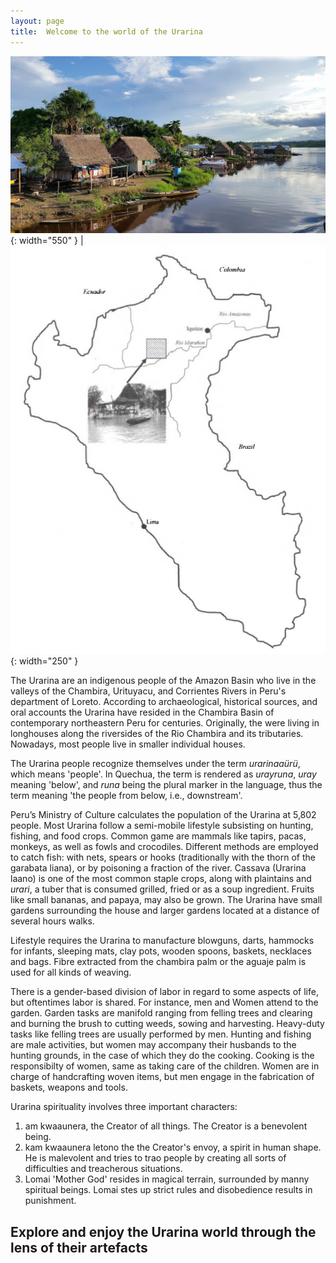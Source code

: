 ```yaml
---
layout: page
title:  Welcome to the world of the Urarina
---
```


![alt-text-1](assets/img/panoramio_2.jpg "Urarina picture"){: width="550" } | ![alt-text-2](assets/img/map_ura.png "Urarina teritory"){: width="250" }

The Urarina are an indigenous people of the Amazon Basin who live in the valleys of the Chambira, Urituyacu, and Corrientes Rivers in Peru's department of Loreto. According to archaeological, historical sources, and oral accounts the Urarina have resided in the Chambira Basin of contemporary northeastern Peru for centuries. Originally, the were living in longhouses along the riversides of the Rio Chambira and its tributaries. Nowadays, most people live in smaller individual houses.

The Urarina people recognize themselves under the term _urarinaaürü_, which means 'people'. In Quechua, the term is rendered as  _urayruna_, _uray_ meaning 'below', and  _runa_ being the plural marker in the language, thus the term meaning 'the people from below, i.e., downstream'.

 Peru’s Ministry of Culture calculates the population of the Urarina at 5,802 people. Most Urarina follow a semi-mobile lifestyle subsisting on hunting, fishing, and food crops. Common game are mammals like tapirs, pacas, monkeys, as well as fowls and crocodiles. Different methods are employed to catch fish: with nets, spears or hooks (traditionally with the thorn of the garabata liana), or by poisoning a fraction of the river. Cassava  (Urarina laano) is one of the most common staple crops, along with plaintains and  *urari*, a tuber that is consumed grilled, fried or as a soup ingredient. Fruits like small bananas, and papaya, may also be grown. The Urarina have small gardens surrounding the house and larger gardens located at a distance of several hours walks.

Lifestyle requires the Urarina to manufacture blowguns, darts, hammocks for infants, sleeping mats, clay pots, wooden spoons, baskets, necklaces and bags. Fibre extracted from the chambira palm or the aguaje palm is used for all kinds of weaving.

There is a gender-based division of labor in regard to some aspects of life, but oftentimes labor is shared. For instance, men and  Women attend to the garden. Garden tasks are manifold ranging from felling trees and clearing and burning the brush to cutting weeds, sowing and harvesting. Heavy-duty tasks like felling trees are usually performed by men. Hunting and fishing are male activities, but women may accompany their husbands to the hunting grounds, in the case of which they do the cooking. Cooking is the responsibilty of women, same as taking care of the children. Women are in charge of handcrafting woven items, but men engage in the fabrication of baskets, weapons and tools. 

Urarina spirituality involves three important characters:
1. am kwaaunera, the Creator of all things. The Creator is a benevolent being.
2. kam kwaaunera letono the the Creator's envoy, a spirit in human shape. He is malevolent and tries to trao people by creating all sorts of difficulties and treacherous situations.
3. Lomai 'Mother God' resides in magical terrain, surrounded by manny spiritual beings. Lomai stes up strict rules and disobedience results in punishment.

## Explore and enjoy the Urarina world through the lens of their artefacts










